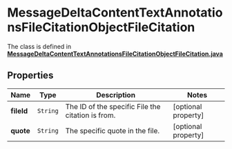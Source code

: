 

# MessageDeltaContentTextAnnotationsFileCitationObjectFileCitation

The class is defined in **[MessageDeltaContentTextAnnotationsFileCitationObjectFileCitation.java](../../src/main/java/org/openapitools/model/MessageDeltaContentTextAnnotationsFileCitationObjectFileCitation.java)**

## Properties

Name | Type | Description | Notes
------------ | ------------- | ------------- | -------------
**fileId** | `String` | The ID of the specific File the citation is from. |  [optional property]
**quote** | `String` | The specific quote in the file. |  [optional property]




